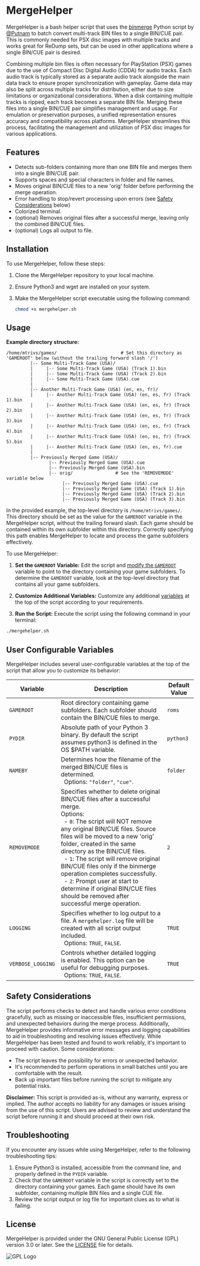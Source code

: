 
# MergeHelper
MergeHelper is a bash helper script that uses the [binmerge](https://github.com/putnam/binmerge) Python script by [@Putnam](https://github.com/putnam) to batch convert multi-track BIN files to a single BIN/CUE pair. This is commonly needed for PSX disc images with multiple tracks and works great for ReDump sets, but can be used in other applications where a single BIN/CUE pair is desired.

Combining multiple bin files is often necessary for PlayStation (PSX) games due to the use of Compact Disc Digital Audio (CDDA) for audio tracks. Each audio track is typically stored as a separate audio track alongside the main data track to ensure proper synchronization with gameplay. Game data may also be split across multiple tracks for distribution, either due to size limitations or organizational considerations. When a disk containing multiple tracks is ripped, each track becomes a separate BIN file.  Merging these files into a single BIN/CUE pair simplifies management and usage. For emulation or preservation purposes, a unified representation ensures accuracy and compatibility across platforms. MergeHelper streamlines this process, facilitating the management and utilization of PSX disc images for various applications.

## Features
- Detects sub-folders containing more than one BIN file and merges them into a single BIN/CUE pair.
- Supports spaces and special characters in folder and file names.
- Moves original BIN/CUE files to a new 'orig' folder before performing the merge operation.
- Error handling to stop/revert processing upon errors (see [Safety Considerations](#safety) below)
- Colorized terminal.
- (optional) Removes original files after a successful merge, leaving only the combined BIN/CUE files.
- (optional) Logs all output to file.

## Installation
To use MergeHelper, follow these steps:
1. Clone the MergeHelper repository to your local machine.
2. Ensure Python3 and wget are installed on your system.
3. Make the MergeHelper script executable using the following command:

   ```bash
   chmod +x mergehelper.sh
   ```

## Usage

**Example directory structure:**
```
/home/mtrivs/games/                        # Set this directory as 'GAMEROOT' below (without the trailing forward slash '/')
         |-- Some Multi-Track Game (USA)/
         |     |-- Some Multi-Track Game (USA) (Track 1).bin
         |     |-- Some Multi-Track Game (USA) (Track 2).bin
         |     |-- Some Multi-Track Game (USA).cue
         |
         |-- Another Multi-Track Game (USA) (en, es, fr)/
         |     |-- Another Multi-Track Game (USA) (en, es, fr) (Track 1).bin
         |     |-- Another Multi-Track Game (USA) (en, es, fr) (Track 2).bin
         |     |-- Another Multi-Track Game (USA) (en, es, fr) (Track 3).bin
         |     |-- Another Multi-Track Game (USA) (en, es, fr) (Track 4).bin
         |     |-- Another Multi-Track Game (USA) (en, es, fr) (Track 5).bin
         |     |-- Another Multi-Track Game (USA) (en, es, fr).cue
         |
         |-- Previously Merged Game (USA)/
                |-- Previously Merged Game (USA).cue
                |-- Previously Merged Game (USA).bin
                |-- orig/                # See the 'REMOVEMODE' variable below
                     |-- Previously Merged Game (USA).cue
                     |-- Previously Merged Game (USA) (Track 1).bin
                     |-- Previously Merged Game (USA) (Track 2).bin
                     |-- Previously Merged Game (USA) (Track 3).bin
```
In the provided example, the top-level directory is `/home/mtrivs/games/`. This directory should be set as the value for the `GAMEROOT` variable in the MergeHelper script, without the trailing forward slash. Each game should be contained within its own subfolder within this directory. Correctly specifying this path enables MergeHelper to locate and process the game subfolders effectively.


To use MergeHelper:

1.  **Set the `GAMEROOT` Variable:** Edit the script and [modify the `GAMEROOT`](https://github.com/mtrivs/MergeHelper/blob/master/mergehelper.sh#L44) variable to point to the directory containing your game subfolders. To determine the `GAMEROOT` variable, look at the top-level directory that contains all your game subfolders.
    
2.  **Customize Additional Variables:** Customize any additional [variables](#vars) at the top of the script according to your requirements.
    
3.  **Run the Script:** Execute the script using the following command in your terminal:

   ```bash
   ./mergehelper.sh
   ```
<a id="vars"></a> 
## User Configurable Variables

MergeHelper includes several user-configurable variables at the top of the script that allow you to customize its behavior:

| Variable          | Description                                                                                           | Default Value |
| ----------------- | ----------------------------------------------------------------------------------------------------- | ------------- |
| `GAMEROOT`        | Root directory containing game subfolders. Each subfolder should contain the BIN/CUE files to merge. | `roms`        |
| `PYDIR`           | Absolute path of your Python 3 binary. By default the script assumes python3 is defined in the OS $PATH variable.                                                     | `python3`     |
| `NAMEBY`          | Determines how the filename of the merged BIN/CUE files is determined.<br>&nbsp;&nbsp;Options: `"folder"`, `"cue"`. | `folder`      |
| `REMOVEMODE`      | Specifies whether to delete original BIN/CUE files after a successful merge.<br>Options:<br>&nbsp;&nbsp;- `0`: The script will NOT remove any original BIN/CUE files. Source files will be moved to a new 'orig' folder, created in the same directory as the BIN/CUE files.<br>&nbsp;&nbsp;- `1`: The script will remove original BIN/CUE files only if the binmerge operation completes successfully.<br>&nbsp;&nbsp;- `2`: Prompt user at start to determine if original BIN/CUE files should be removed after successful merge operation. | `2`           |
| `LOGGING`         | Specifies whether to log output to a file. A `mergehelper.log` file will be created with all script output included.<br>&nbsp;&nbsp;Options: `TRUE`, `FALSE`.                                 | `TRUE`        |
| `VERBOSE_LOGGING` | Controls whether detailed logging is enabled. This option can be useful for debugging purposes.<br>&nbsp;&nbsp;Options: `TRUE`, `FALSE`.                                | `TRUE`        |

<a id="safety"></a>
## Safety Considerations
The script performs checks to detect and handle various error conditions gracefully, such as missing or inaccessible files, insufficient permissions, and unexpected behaviors during the merge process. Additionally, MergeHelper provides informative error messages and logging capabilities to aid in troubleshooting and resolving issues effectively. While MergeHelper has been tested and found to work reliably, it's important to proceed with caution. Some considerations:

- The script leaves the possibility for errors or unexpected behavior.
- It's recommended to perform operations in small batches until you are comfortable with the result.
- Back up important files before running the script to mitigate any potential risks.

**Disclaimer:** This script is provided as-is, without any warranty, express or implied. The author accepts no liability for any damages or issues arising from the use of this script. Users are advised to review and understand the script before running it and should proceed at their own risk.

## Troubleshooting

If you encounter any issues while using MergeHelper, refer to the following troubleshooting tips:
1. Ensure Python3 is installed, accessible from the command line, and properly defined in the `PYDIR` variable.
2. Check that the `GAMEROOT` variable in the script is correctly set to the directory containing your games. Each game should have its own subfolder, containing multiple BIN files and a single CUE file.
3. Review the script output or log file for important clues as to what is failing.

## License

MergeHelper is provided under the GNU General Public License (GPL) version 3.0 or later. See the [LICENSE](LICENSE) file for details.

![GPL Logo](https://www.gnu.org/graphics/gplv3-88x31.png)
